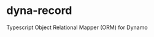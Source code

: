 # dyna-record

Typescript Object Relational Mapper (ORM) for Dynamo

<!-- TODO ADD SO MANY DOCS. Maybe tsdoc? -->

<!-- TODO Add some github actions (EX: Unit tests) when I make the repo public because then minutes are free -->

<!-- TODO add codeowners file when I make it public, or at least permissiosn that only I can merge to main -->
